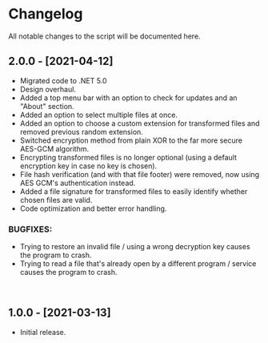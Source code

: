 # Changelog
All notable changes to the script will be documented here.
<br>

## 2.0.0 - [2021-04-12]
* Migrated code to .NET 5.0
* Design overhaul.
* Added a top menu bar with an option to check for updates and an "About" section.
* Added an option to select multiple files at once.
* Added an option to choose a custom extension for transformed files and removed previous random extension.
* Switched encryption method from plain XOR to the far more secure AES-GCM algorithm.
* Encrypting transformed files is no longer optional (using a default encryption key in case no key is chosen).
* File hash verification (and with that file footer) were removed, now using AES GCM's authentication instead.
* Added a file signature for transformed files to easily identify whether chosen files are valid.
* Code optimization and better error handling.

### BUGFIXES:
* Trying to restore an invalid file / using a wrong decryption key causes the program to crash.
* Trying to read a file that's already open by a different program / service causes the program to crash.
<br>

## 1.0.0 - [2021-03-13]
* Initial release.
